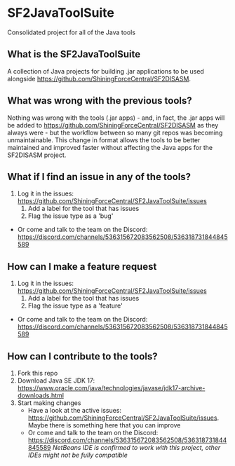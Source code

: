 # SF2JavaToolSuite
Consolidated project for all of the Java tools

## What is the SF2JavaToolSuite
A collection of Java projects for building .jar applications to be used alongside https://github.com/ShiningForceCentral/SF2DISASM.

## What was wrong with the previous tools?
Nothing was wrong with the tools (.jar apps) - and, in fact, the .jar apps will be added to https://github.com/ShiningForceCentral/SF2DISASM as they always were - but the workflow between so many git repos was becoming unmaintainable.
This change in format allows the tools to be better maintained and improved faster without affecting the Java apps for the SF2DISASM project.

## What if I find an issue in any of the tools?
1. Log it in the issues: https://github.com/ShiningForceCentral/SF2JavaToolSuite/issues
    1. Add a label for the tool that has issues
    2. Flag the issue type as a 'bug'
- Or come and talk to the team on the Discord: https://discord.com/channels/536315672083562508/536318731844845589

## How can I make a feature request
1. Log it in the issues: https://github.com/ShiningForceCentral/SF2JavaToolSuite/issues
    1. Add a label for the tool that has issues
    2. Flag the issue type as a 'feature'
- Or come and talk to the team on the Discord: https://discord.com/channels/536315672083562508/536318731844845589

## How can I contribute to the tools?
1. Fork this repo
2. Download Java SE JDK 17: https://www.oracle.com/java/technologies/javase/jdk17-archive-downloads.html
3. Start making changes
    - Have a look at the active issues: https://github.com/ShiningForceCentral/SF2JavaToolSuite/issues. Maybe there is something here that you can improve
    - Or come and talk to the team on the Discord: https://discord.com/channels/536315672083562508/536318731844845589
_NetBeans IDE is confirmed to work with this project, other IDEs might not be fully compatible_
